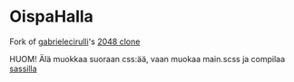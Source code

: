# OispaHalla
Fork of [gabrielecirulli](https://github.com/gabrielecirulli)'s [2048 clone](https://github.com/gabrielecirulli/2048)

HUOM! Älä muokkaa suoraan css:ää, vaan muokaa main.scss ja compilaa [sassilla](https://sass-lang.com/)

